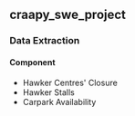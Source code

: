 ## craapy_swe_project
### Data Extraction
#### Component
- Hawker Centres' Closure
- Hawker Stalls
- Carpark Availability